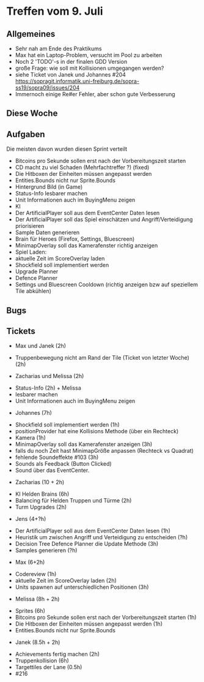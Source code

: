 # Treffen vom 9. Juli

## Allgemeines

* Sehr nah am Ende des Praktikums
* Max hat ein Laptop-Problem, versucht im Pool zu arbeiten
* Noch 2 'TODO'-s in der finalen GDD Version
* große Frage: wie soll mit Kollisionen umgegangen werden?
 * siehe Ticket von Janek und Johannes #204 https://sopragit.informatik.uni-freiburg.de/sopra-ss19/sopra09/issues/204
* Immernoch einige Re#er Fehler, aber schon gute Verbesserung

## Diese Woche

## Aufgaben

Die meisten davon wurden diesen Sprint verteilt
* Bitcoins pro Sekunde sollen erst nach der Vorbereitungszeit starten
* CD macht zu viel Schaden (Mehrfachtreffer ?) (fixed)
* Die Hitboxen der Einheiten müssen angepasst werden
 * Entities.Bounds nicht nur Sprite.Bounds
* Hintergrund Bild (in Game)
* Status-Info lesbarer machen
* Unit Informationen auch im BuyingMenu zeigen
* KI
 * Der ArtificialPlayer soll aus dem EventCenter Daten lesen
 * Der ArtificialPlayer soll das Spiel einschätzen und Angriff/Verteidigung priorisieren
 * Sample Daten generieren
 * Brain für Heroes (Firefox, Settings, Bluescreen)
 * MinimapOverlay soll das Kamerafenster richtig anzeigen
 * Spiel Laden:
  * aktuelle Zeit im ScoreOverlay laden
 * Shockfield soll implementiert werden
 * Upgrade Planner
 * Defence Planner
 * Settings und Bluescreen Cooldown (richtig anzeigen bzw auf speziellem Tile abkühlen)

## Bugs

## Tickets
+ Max und Janek (2h)
 * Truppenbewegung nicht am Rand der Tile (Ticket von letzter Woche) (2h)
+ Zacharias und Melissa (2h)
 * Status-Info (2h) + Melissa
  * lesbarer machen
  * Unit Informationen auch im BuyingMenu zeigen
+ Johannes (7h)
 * Shockfield soll implementiert werden (1h)
  * positionProvider hat eine Kollisions Methode (über ein Rechteck)
 * Kamera (1h)
 * MinimapOverlay soll das Kamerafenster anzeigen (3h)
  * falls du noch Zeit hast MinimapGröße anpassen (Rechteck vs Quadrat)
 * fehlende Soundeffekte #103 (3h)
  * Sounds als Feedback (Button Clicked)
  * Sound über das EventCenter.
+ Zacharias (10 + 2h)
 * KI Helden Brains (6h)
 * Balancing für Helden Truppen und Türme (2h)
 * Turm Upgrades (2h)
+ Jens (4+?h)
 * Der ArtificialPlayer soll aus dem EventCenter Daten lesen (1h)
 * Heuristik um zwischen Angriff und Verteidigung zu entscheiden (?h)
 * Decision Tree Defence Planner die Update Methode (3h)
 * Samples generieren (?h)
+ Max (6+2h)
 * Codereview (1h)
 * aktuelle Zeit im ScoreOverlay laden (2h)
 * Units spawnen auf unterschiedlichen Positionen (3h)
+ Melissa (8h + 2h)
 * Sprites (6h)
 * Bitcoins pro Sekunde sollen erst nach der Vorbereitungszeit starten (1h)
 * Die Hitboxen der Einheiten müssen angepasst werden (1h)
  * Entities.Bounds nicht nur Sprite.Bounds
+ Janek (8.5h + 2h)
 * Achievements fertig machen (2h)
 * Truppenkollision (6h)
 * Targettiles der Lane (0.5h)
 * #216
